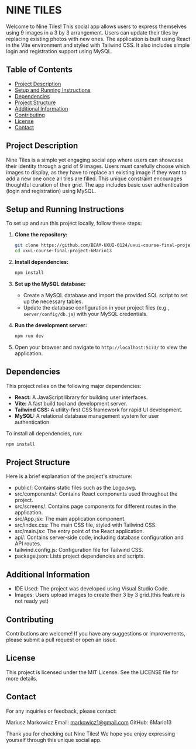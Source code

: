 
# NINE TILES

Welcome to Nine Tiles! This social app allows users to express themselves using 9 images in a 3 by 3 arrangement. Users can update their tiles by replacing existing photos with new ones. The application is built using React in the Vite environment and styled with Tailwind CSS. It also includes simple login and registration support using MySQL.

## Table of Contents

- [Project Description](#project-description)
- [Setup and Running Instructions](#setup-and-running-instructions)
- [Dependencies](#dependencies)
- [Project Structure](#project-structure)
- [Additional Information](#additional-information)
- [Contributing](#contributing)
- [License](#license)
- [Contact](#contact)

## Project Description

Nine Tiles is a simple yet engaging social app where users can showcase their identity through a grid of 9 images. Users must carefully choose which images to display, as they have to replace an existing image if they want to add a new one once all tiles are filled. This unique constraint encourages thoughtful curation of their grid. The app includes basic user authentication (login and registration) using MySQL.

## Setup and Running Instructions

To set up and run this project locally, follow these steps:

1. **Clone the repository:**
    ```bash
    git clone https://github.com/BEAM-UXUI-0124/uxui-course-final-project-6Mario13
    cd uxui-course-final-project-6Mario13
    ```

2. **Install dependencies:**
    ```bash
    npm install
    ```

3. **Set up the MySQL database:**
    - Create a MySQL database and import the provided SQL script to set up the necessary tables.
    - Update the database configuration in your project files (e.g., `server/config/db.js`) with your MySQL credentials.

4. **Run the development server:**
    ```bash
    npm run dev
    ```

5. Open your browser and navigate to `http://localhost:5173/` to view the application.

## Dependencies

This project relies on the following major dependencies:

- **React:** A JavaScript library for building user interfaces.
- **Vite:** A fast build tool and development server.
- **Tailwind CSS:** A utility-first CSS framework for rapid UI development.
- **MySQL:** A relational database management system for user authentication.

To install all dependencies, run:
```bash
npm install
```

## Project Structure

Here is a brief explanation of the project's structure:

- public/: Contains static files such as the Logo.svg.
- src/components/: Contains React components used throughout the project.
- src/screens/: Contains page components for different routes in the application.
- src/App.jsx: The main application component.
- src/index.css: The main CSS file, styled with Tailwind CSS.
- src/main.jsx: The entry point of the React application.
- api/: Contains server-side code, including database configuration and API routes.
- tailwind.config.js: Configuration file for Tailwind CSS.
- package.json: Lists project dependencies and scripts.


## Additional Information

- IDE Used: The project was developed using Visual Studio Code.
- Images: Users upload images to create their 3 by 3 grid.(this feature is not ready yet)

## Contributing

Contributions are welcome! If you have any suggestions or improvements, please submit a pull request or open an issue.

## License

This project is licensed under the MIT License. See the LICENSE file for more details.

## Contact
For any inquiries or feedback, please contact:

Mariusz Markowicz
Email: markowicz1@gmail.com
GitHub: 6Mario13

Thank you for checking out Nine Tiles! We hope you enjoy expressing yourself through this unique social app.